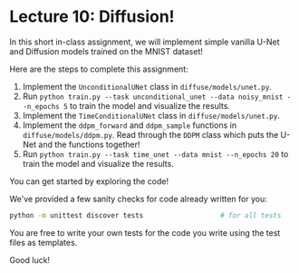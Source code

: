 # Lecture 10: Diffusion!

In this short in-class assignment, we will implement simple vanilla U-Net
and Diffusion models trained on the MNIST dataset!

Here are the steps to complete this assignment:

1. Implement the `UnconditionalUNet` class in `diffuse/models/unet.py`.
2. Run `python train.py --task unconditional_unet --data noisy_mnist --n_epochs 5`
   to train the model and visualize the results.
3. Implement the `TimeConditionalUNet` class in `diffuse/models/unet.py`.
4. Implement the `ddpm_forward` and `ddpm_sample` functions in `diffuse/models/ddpm.py`.
   Read through the `DDPM` class which puts the U-Net and the functions together!
5. Run `python train.py --task time_unet --data mnist --n_epochs 20` to train the model
   and visualize the results.

You can get started by exploring the code!

We've provided a few sanity checks for code already written for you:

```bash
python -m unittest discover tests                   # for all tests
```

You are free to write your own tests for the code you write using the
test files as templates.

Good luck!

